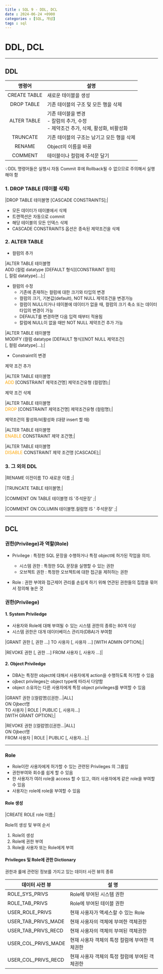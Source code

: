 ```yaml
---
title : SQL 9 - DDL, DCL
date : 2024-06-24 +0900
categories : [SQL, 개념]
tags : sql
---
```

# **DDL, DCL**
---
## DDL

|명령어|설명|
|:---:|---|
|CREATE TABLE|새로운 테이블을 생성|
|DROP TABLE|기존 테이블의 구조 및 모든 행을 삭제|
|ALTER TABLE|기존 테이블을 변경 <br> - 칼럼의 추가, 수정 <br> - 제약조건 추가, 삭제, 활성화, 비활성화|
|TRUNCATE|기존 테이블의 구조는 남기고 모든 행을 삭제|
|RENAME|Object의 이름을 바꿈|
|COMMENT|테이블이나 컬럼에 주석문 달기|

💡DDL 명령어들은 실행시 자동 Commit 후에 Rollback될 수 없으므로 주의해서 실행해야 함

### 1. DROP TABLE (테이블 삭제)

|DROP TABLE 테이블명 [CASCADE CONSTRAINTS];|

- 모든 데이터가 테이블에서 삭제
- 트랜잭션은 자동으로 commit
- 해당 테이블의 모든 인덱스 삭제
- CASCADE CONSTRAINTS 옵션은 종속된 제약조건을 삭제

### 2. ALTER TABLE

- 컬럼의 추가

|ALTER TABLE 테이블명 <br>ADD (컬럼 datatype [DEFAULT 형식][CONSTRAINT 정의] <br>[, 컬럼 datatype]...);|

- 컬럼의 수정
    - 기존에 존재하는 컬럼에 대한 크기와 타입의 변경
    - 컬럼의 크기, 기본값(default), NOT NULL 제약조건을 변경가능
    - 컬럼이  NULL이거나 테이블에 데이터가 없을 때, 컬럼의 크기 축소 또는 데이터 타입의 변경이 가능
    - DEFAULT를 변경하면 다음 입력 때부터 적용됨
    - 칼럼에 NULL이 없을 때만 NOT NULL 제약조건 추가 가능

|ALTER TABLE 테이블명 <br> MODIFY (컬럼 datatype [DEFAULT 형식][NOT NULL 제약조건] <br>[, 컬럼 datatype]...);|


- Constraint의 변경

제약 조건 추가

|ALTER TABLE 테이블명 <br> <span style="color:orange">ADD</span> [CONSTRAINT 제약조건명] 제약조건유형 (컬럼명);|

제약 조건 삭제

|ALTER TABLE 테이블명 <br> <span style="color:orange">DROP</span> [CONSTRAINT 제약조건명] 제약조건유형 (컬럼명);|

제약조건의 활성화/비활성화 (대량 insert 할 때)

|ALTER TABLE 테이블명 <br> <span style="color:orange">ENABLE</span> CONSTRAINT 제약 조건명;|

|ALTER TABLE 테이블명 <br> <span style="color:orange">DISABLE</span> CONSTRAINT 제약 조건명 [CASCADE];|

### 3. 그 외의 DDL

|RENAME 이전이름 TO 새로운 이름 ;|

|TRUNCATE TABLE 테이블명;|

|COMMENT ON TABLE 테이블명 IS '주석문장' ;|

|COMMENT ON COLUMIN 테이블명.컬럼명 IS ' 주석문장' ;|

---
## DCL

### 권한(Privilege)과 역할(Role)
- Privilege : 특정한 SQL 문장을 수행하거나 특정 object에 허가된 작업을 의미. 
    - 시스템 권한 : 특정한 SQL 문장을 실행할 수 있는 권한
    - 오브젝트 권한 : 특정한 오브젝트에 대한 접근을 제허하는 권한

- Role : 권한 부여와 접근제어 관리를 손쉽게 하기 위해 연관된 권한들의 집합을 묶어서 정의해 놓은 것

### 권한(Privilege)

#### 1. System Priviledge
- 사용자와 Role에 대해 부여될 수 있는 시스템 권한의 종류는 80개 이상
- 시스템 권한은 대개 데이터베이스 관리자(DBA)가 부여함

|GRANT 권한 [, 권한 ...] TO 사용자 [, 사용자 ...] [WITH ADMIN OPTION];|

|REVOKE 권한 [, 권한 ...] FROM 사용자 [, 사용자 ...]|

#### 2. Object Priviledge
- DBA는 특정한 object에 대해서 사용자에게 action을 수행하도록 허가할 수 있음
- ojbect privileges는 object type에 따라서 다양함
- object 소유자는 다른 사용자에게 특정 object privileges를 부여할 수 있음

|GRANT 권한 [(컬럼명)][권한...\|ALL] <br> ON Ojbect명 <br> TO 사용자 \| ROLE \| PUBLIC [, 사용자...]  <br> [WITH GRANT OPTION];|

|REVOKE 권한 [(컬럼명)][권한...\|ALL] <br> ON Ojbect명 <br> FROM 사용자 \| ROLE \| PUBLIC [, 사용자...];|

---
### Role
- Role이란 사용자에게 허가할 수 있는 관련된 Privileges 의 그룹임
- 권한부여와 회수를 쉽게 할 수 있음
- 한 사용자가 여러 role을 access 할 수 있고, 여러 사용자에게 같은 role을 부여할 수 있음
- 사용자는 role에 role을 부여할 수 있음

#### Role 생성

|CREATE ROLE role 이름;|

Role의 생성 및 부여 순서
1. Role의 생성
2. Role에 권한 부여
3. Role을 사용자 또는 Role에게 부여

#### Privileges 및 Role에 관한 Dictionary

권한과 룰에 관련된 정보를 가지고 있는 데이터 사전 뷰의 종류

|데이터 사전 뷰|설 명|
|---|---|
|ROLE_SYS_PRIVS|Role에 부여된 시스템 권한|
|ROLE_TAB_PRIVS|Role에 부여된 테이블 권한|
|USER_ROLE_PRIVS|현재 사용자가 액세스할 수 있는 Role|
|USER_TAB_PRIVS_MADE|현재 사용자의 객체에 부여한 객체권한|
|USER_TAB_PRIVS_RECD|현재 사용자의 객체의 부여된 객체권한|
|USER_COL_PRIVS_MADE|현재 사용자 객체의 특정 컬럼에 부여한 객체권한|
|USER_COL_PRIVS_RECD|현재 사용자 객체의 특정 컬럼에 부여된 객체권한|




